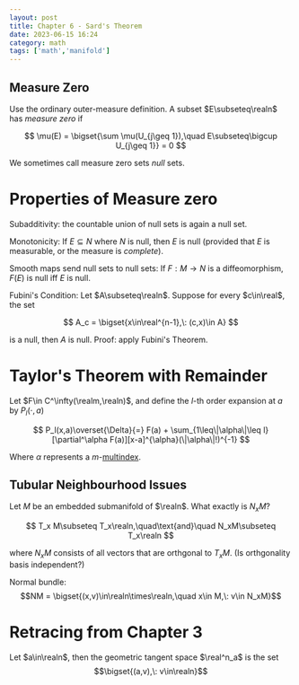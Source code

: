 ```yaml
---
layout: post
title: Chapter 6 - Sard's Theorem
date: 2023-06-15 16:24
category: math
tags: ['math','manifold']
---
```

## Measure Zero
Use the ordinary outer-measure definition. A subset $E\subseteq\realn$ has *measure zero* if 

$$
\mu(E) = \bigset{\sum \mu(U_{j\geq 1}),\quad E\subseteq\bigcup U_{j\geq 1}} = 0
$$

We sometimes call measure zero sets *null* sets.

# Properties of Measure zero
Subadditivity: the countable union of null sets is again a null set.

Monotonicity: If $E\subseteq N$ where $N$ is null, then $E$ is null (provided that $E$ is measurable, or the measure is *complete*).

Smooth maps send null sets to null sets: If $F:M\to N$ is a diffeomorphism, $F(E)$ is null iff $E$ is null.

Fubini's Condition: Let $A\subseteq\realn$. Suppose for every $c\in\real$, the set

$$
A_c = \bigset{x\in\real^{n-1},\: (c,x)\in A}
$$

is a null, then $A$ is null. Proof: apply Fubini's Theorem.


# Taylor's Theorem with Remainder
Let $F\in C^\infty(\realm,\realn)$, and define the $l$-th order expansion at $a$ by $P_l(\cdot, a)$

$$
P_l(x,a)\overset{\Delta}{=} F(a) + \sum_{1\leq\|\alpha\|\leq l}[\partial^\alpha F(a)][x-a]^{\alpha}(\|\alpha\|!)^{-1}
$$

Where $\alpha$ represents a $m$-[multindex](https://en.wikipedia.org/wiki/Multi-index_notation).

## Tubular Neighbourhood Issues
Let $M$ be an embedded submanifold of $\realn$. What exactly is $N_xM$? 

$$
T_x M\subseteq T_x\realn,\quad\text{and}\quad N_xM\subseteq T_x\realn
$$



where $N_xM$ consists of all vectors that are orthgonal to $T_xM$. (Is orthgonality basis independent?)

Normal bundle: $$NM = \bigset{(x,v)\in\realn\times\realn,\quad x\in M,\: v\in N_xM}$$

# Retracing from Chapter 3

Let $a\in\realn$, then the geometric tangent space $\real^n_a$ is the set $$\bigset{(a,v),\: v\in\realn}$$